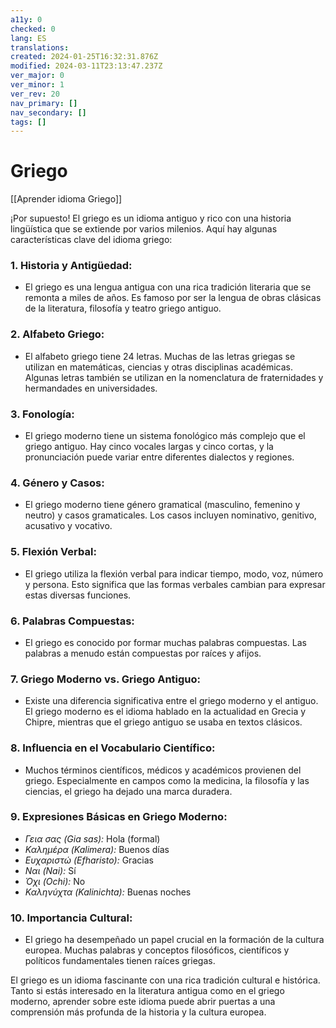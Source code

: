 ```yaml
---
a11y: 0
checked: 0
lang: ES
translations: 
created: 2024-01-25T16:32:31.876Z
modified: 2024-03-11T23:13:47.237Z
ver_major: 0
ver_minor: 1
ver_rev: 20
nav_primary: []
nav_secondary: []
tags: []
---
```

# Griego

[[Aprender idioma Griego]]

¡Por supuesto! El griego es un idioma antiguo y rico con una historia lingüística que se extiende por varios milenios. Aquí hay algunas características clave del idioma griego:

### 1. **Historia y Antigüedad:**
   - El griego es una lengua antigua con una rica tradición literaria que se remonta a miles de años. Es famoso por ser la lengua de obras clásicas de la literatura, filosofía y teatro griego antiguo.

### 2. **Alfabeto Griego:**
   - El alfabeto griego tiene 24 letras. Muchas de las letras griegas se utilizan en matemáticas, ciencias y otras disciplinas académicas. Algunas letras también se utilizan en la nomenclatura de fraternidades y hermandades en universidades.

### 3. **Fonología:**
   - El griego moderno tiene un sistema fonológico más complejo que el griego antiguo. Hay cinco vocales largas y cinco cortas, y la pronunciación puede variar entre diferentes dialectos y regiones.

### 4. **Género y Casos:**
   - El griego moderno tiene género gramatical (masculino, femenino y neutro) y casos gramaticales. Los casos incluyen nominativo, genitivo, acusativo y vocativo.

### 5. **Flexión Verbal:**
   - El griego utiliza la flexión verbal para indicar tiempo, modo, voz, número y persona. Esto significa que las formas verbales cambian para expresar estas diversas funciones.

### 6. **Palabras Compuestas:**
   - El griego es conocido por formar muchas palabras compuestas. Las palabras a menudo están compuestas por raíces y afijos.

### 7. **Griego Moderno vs. Griego Antiguo:**
   - Existe una diferencia significativa entre el griego moderno y el antiguo. El griego moderno es el idioma hablado en la actualidad en Grecia y Chipre, mientras que el griego antiguo se usaba en textos clásicos.

### 8. **Influencia en el Vocabulario Científico:**
   - Muchos términos científicos, médicos y académicos provienen del griego. Especialmente en campos como la medicina, la filosofía y las ciencias, el griego ha dejado una marca duradera.

### 9. **Expresiones Básicas en Griego Moderno:**
   - *Γεια σας (Gia sas):* Hola (formal)
   - *Καλημέρα (Kalimera):* Buenos días
   - *Ευχαριστώ (Efharisto):* Gracias
   - *Ναι (Nai):* Sí
   - *Όχι (Ochi):* No
   - *Καληνύχτα (Kalinichta):* Buenas noches

### 10. **Importancia Cultural:**
   - El griego ha desempeñado un papel crucial en la formación de la cultura europea. Muchas palabras y conceptos filosóficos, científicos y políticos fundamentales tienen raíces griegas.

El griego es un idioma fascinante con una rica tradición cultural e histórica. Tanto si estás interesado en la literatura antigua como en el griego moderno, aprender sobre este idioma puede abrir puertas a una comprensión más profunda de la historia y la cultura europea.